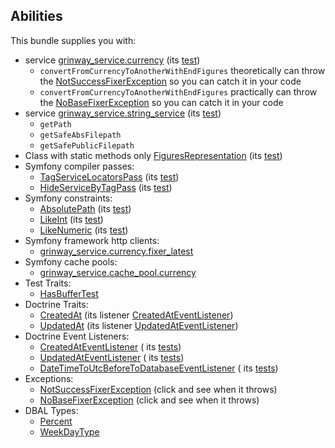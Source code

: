Abilities
------
This bundle supplies you with:

* service [grinway_service.currency](https://github.com/GrinWay/service-bundle/blob/main/src/Service/Currency.php)
  (its [test](https://github.com/GrinWay/service-bundle/tree/main/tests/Unit/Conversion))
    * `convertFromCurrencyToAnotherWithEndFigures`
      theoretically can throw the
      [NotSuccessFixerException](https://github.com/GrinWay/service-bundle/blob/main/src/Exception/Fixer/NotSuccessFixerException.php)
      so you can catch it in your code
    * `convertFromCurrencyToAnotherWithEndFigures`
      practically can throw the
      [NoBaseFixerException](https://github.com/GrinWay/service-bundle/blob/main/src/Exception/Fixer/NoBaseFixerException.php)
      so you can catch it in your code
* service [grinway_service.string_service](https://github.com/GrinWay/service-bundle/blob/main/src/Service/StringService.php)
  (its [test](https://github.com/GrinWay/service-bundle/tree/main/tests/Unit/StringService))
  * `getPath`
  * `getSafeAbsFilepath`
  * `getSafePublicFilepath`
* Class with static methods only
  [FiguresRepresentation](https://github.com/GrinWay/service-bundle/blob/main/src/Service/FiguresRepresentation.php)
  (its
  [test](https://github.com/GrinWay/service-bundle/blob/main/tests/Unit/FiguresRepresentationTest.php))
* Symfony compiler passes:
    * [TagServiceLocatorsPass](https://github.com/GrinWay/service-bundle/blob/main/src/Pass/TagServiceLocatorsPass.php)
      (its
      [test](https://github.com/GrinWay/service-bundle/blob/main/tests/Unit/TagServiceLocatorsPassTest.php))
    * [HideServiceByTagPass](https://github.com/GrinWay/service-bundle/blob/main/src/Pass/HideServiceByTagPass.php)
      (its
      [test](https://github.com/GrinWay/service-bundle/blob/main/tests/Unit/HideServiceByTagPassTest.php))
* Symfony constraints:
    * [AbsolutePath](https://github.com/GrinWay/service-bundle/blob/main/src/Validator/AbsolutePath.php)
      (its
      [test](https://github.com/GrinWay/service-bundle/blob/main/tests/Unit/AbsolutePathValidatorTest.php))
    * [LikeInt](https://github.com/GrinWay/service-bundle/blob/main/src/Validator/LikeInt.php)
      (its
      [test](https://github.com/GrinWay/service-bundle/blob/main/tests/Unit/LikeIntValidatorTest.php))
    * [LikeNumeric](https://github.com/GrinWay/service-bundle/blob/main/src/Validator/LikeNumeric.php)
      (its
      [test](https://github.com/GrinWay/service-bundle/blob/main/tests/Unit/LikeNumericValidatorTest.php))
* Symfony framework http clients:
    * [grinway_service.currency.fixer_latest](https://github.com/GrinWay/service-bundle/blob/main/config/packages/framework_http_client.yaml)
* Symfony cache pools:
    * [grinway_service.cache_pool.currency](https://github.com/GrinWay/service-bundle/blob/main/config/packages/framework_cache.yaml)
* Test Traits:
    * [HasBufferTest](https://github.com/GrinWay/service-bundle/blob/main/src/Test/Trait/HasBufferTest.php)
* Doctrine Traits:
    * [CreatedAt](https://github.com/GrinWay/service-bundle/blob/main/src/Trait/Doctrine/CreatedAt.php)
      (its listener
      [CreatedAtEventListener](https://github.com/GrinWay/service-bundle/blob/main/src/EventListener/Doctrine/CreatedAtEventListener.php))
    * [UpdatedAt](https://github.com/GrinWay/service-bundle/blob/main/src/Trait/Doctrine/UpdatedAt.php)
      (its listener
      [UpdatedAtEventListener](https://github.com/GrinWay/service-bundle/blob/main/src/EventListener/Doctrine/UpdatedAtEventListener.php))
* Doctrine Event Listeners:
    * [CreatedAtEventListener](https://github.com/GrinWay/service-bundle/blob/main/src/EventListener/Doctrine/CreatedAtEventListener.php)
      (
      its [tests](https://github.com/GrinWay/service-bundle/blob/main/tests/Unit/Doctrine/CreatedAtEventListenerTest.php))
    * [UpdatedAtEventListener](https://github.com/GrinWay/service-bundle/blob/main/src/EventListener/Doctrine/UpdatedAtEventListener.php)
      (
      its [tests](https://github.com/GrinWay/service-bundle/blob/main/tests/Unit/Doctrine/UpdatedAtEventListenerTest.php))
    * [DateTimeToUtcBeforeToDatabaseEventListener](https://github.com/GrinWay/service-bundle/blob/main/src/EventListener/Doctrine/DateTimeToUtcBeforeToDatabaseEventListener.php)
      (
      its [tests](https://github.com/GrinWay/service-bundle/blob/main/tests/Unit/Doctrine/DateTimeToUtcBeforeToDatabaseEventListenerTest.php))
* Exceptions:
    * [NotSuccessFixerException](https://github.com/GrinWay/service-bundle/blob/main/src/Exception/Fixer/NotSuccessFixerException.php)
      (click and see when it throws)
    * [NoBaseFixerException](https://github.com/GrinWay/service-bundle/blob/main/src/Exception/Fixer/NoBaseFixerException.php)
      (click and see when it throws)
* DBAL Types:
    * [Percent](https://github.com/GrinWay/service-bundle/blob/main/src/Doctrine/Type/Percent.php)
    * [WeekDayType](https://github.com/GrinWay/service-bundle/blob/main/src/Doctrine/DBAL/Type/WeekDayType.php)
